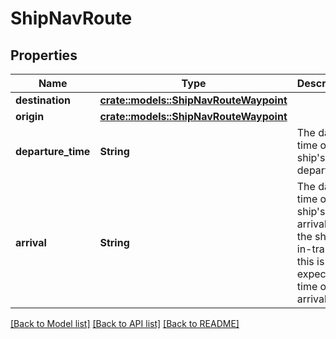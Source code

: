 # ShipNavRoute

## Properties

Name | Type | Description | Notes
------------ | ------------- | ------------- | -------------
**destination** | [**crate::models::ShipNavRouteWaypoint**](ShipNavRouteWaypoint.md) |  | 
**origin** | [**crate::models::ShipNavRouteWaypoint**](ShipNavRouteWaypoint.md) |  | 
**departure_time** | **String** | The date time of the ship's departure. | 
**arrival** | **String** | The date time of the ship's arrival. If the ship is in-transit, this is the expected time of arrival. | 

[[Back to Model list]](../README.md#documentation-for-models) [[Back to API list]](../README.md#documentation-for-api-endpoints) [[Back to README]](../README.md)


